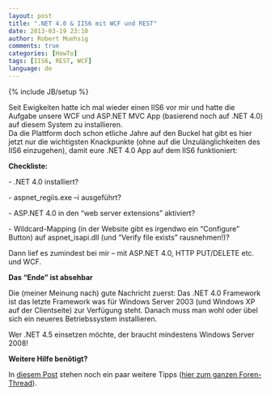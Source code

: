 ```yaml
---
layout: post
title: ".NET 4.0 & IIS6 mit WCF und REST"
date: 2013-03-19 23:10
author: Robert Muehsig
comments: true
categories: [HowTo]
tags: [IIS6, REST, WCF]
language: de
---
```

{% include JB/setup %}
<p>Seit Ewigkeiten hatte ich mal wieder einen IIS6 vor mir und hatte die Aufgabe unsere WCF und ASP.NET MVC App (basierend noch auf .NET 4.0) auf diesem System zu installieren. <br>Da die Plattform doch schon etliche Jahre auf den Buckel hat gibt es hier jetzt nur die wichtigsten Knackpunkte (ohne auf die Unzulänglichkeiten des IIS6 einzugehen), damit eure .NET 4.0 App auf dem IIS6 funktioniert:</p> <p><strong>Checkliste:</strong></p> <p>- .NET 4.0 installiert?</p> <p>- aspnet_regiis.exe –i ausgeführt?</p> <p>- ASP.NET 4.0 in den “web server extensions” aktiviert?</p> <p>- Wildcard-Mapping (in der Website gibt es irgendwo ein “Configure” Button) auf aspnet_isapi.dll (und “Verify file exists” rausnehmen!)?</p> <p>Dann lief es zumindest bei mir – mit ASP.NET 4.0, HTTP PUT/DELETE etc. und WCF.</p> <p><strong>Das “Ende” ist absehbar</strong></p> <p>Die (meiner Meinung nach) gute Nachricht zuerst: Das .NET 4.0 Framework ist das letzte Framework was für Windows Server 2003 (und Windows XP auf der Clientseite) zur Verfügung steht. Danach muss man wohl oder übel sich ein neueres Betriebssystem installieren. </p> <p>Wer .NET 4.5 einsetzen möchte, der braucht mindestens Windows Server 2008!</p> <p><strong>Weitere Hilfe benötigt?</strong></p> <p>In <a href="http://forums.asp.net/post/4134821.aspx">diesem Post</a> stehen noch ein paar weitere Tipps (<a href="http://forums.asp.net/t/1551597.aspx/1?+NET+4+0+and+IIS+6+Deployment+problem">hier zum ganzen Foren-Thread</a>).</p>
